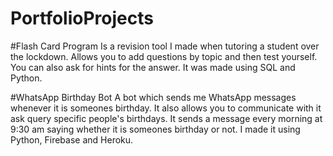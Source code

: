 # PortfolioProjects

#Flash Card Program
Is a revision tool I made when tutoring a student over the lockdown. Allows you to add questions by topic and then test yourself. You can also ask for hints for the answer. It was made using SQL and Python.

#WhatsApp Birthday Bot
A bot which sends me WhatsApp messages whenever it is someones birthday. It also allows you to communicate with it ask query specific people's birthdays.
It sends a message every morning at 9:30 am saying whether it is someones birthday or not.
I made it using Python, Firebase and Heroku.
